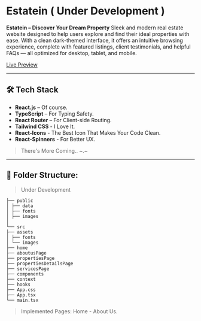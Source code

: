 # Estatein ( Under Development )

**Estatein – Discover Your Dream Property**
Sleek and modern real estate website designed to help users explore and find their ideal properties with ease. With a clean dark-themed interface, it offers an intuitive browsing experience, complete with featured listings, client testimonials, and helpful FAQs — all optimized for desktop, tablet, and mobile.

[Live Preview](https://estatein-ma.netlify.app/)

---

## 🛠 Tech Stack

- **React.js** – Of course.
- **TypeScript** – For Typing Safety.
- **React Router** – For Client-side Routing.
- **Tailwind CSS** - I Love It.
- **React-Icons** - The Best Icon That Makes Your Code Clean.
- **React-Spinners** - For Better UX.

> There's More Coming.. ~.~

---

## 📁 Folder Structure:

> Under Development

```
├── public
│ ├── data
│ ├── fonts
│ ├── images
│
└── src
├── assets
│ ├── fonts
│ └── images
├── home
├── aboutusPage
├── propertiesPage
├── propertiesDetailsPage
├── servicesPage
├── components
├── context
├── hooks
├── App.css
├── App.tsx
└── main.tsx
```

> Implemented Pages: Home - About Us.
